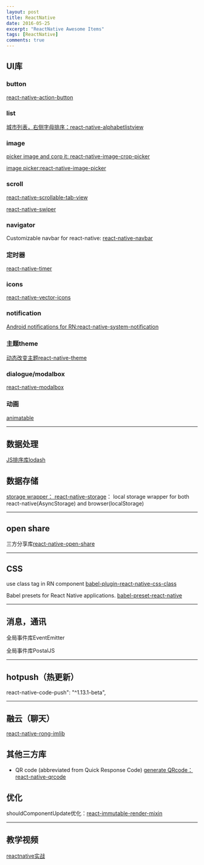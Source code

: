 ```yaml
---
layout: post
title: ReactNative
date: 2016-05-25
excerpt: "ReactNative Awesome Items"
tags: [ReactNative]
comments: true
---
```



## UI库

### button
[react-native-action-button](https://github.com/mastermoo/react-native-action-button) 

### list
[城市列表，右侧字母排序：react-native-alphabetlistview](https://github.com/sunnylqm/react-native-alphabetlistview)

    
### image
[picker image and corp it: react-native-image-crop-picker](https://github.com/ivpusic/react-native-image-crop-picker)

[image picker:react-native-image-picker](https://github.com/marcshilling/react-native-image-picker)


### scroll 
[react-native-scrollable-tab-view](https://github.com/leecade/react-native-swiper)

[react-native-swiper](https://github.com/leecade/react-native-swiper)

### navigator
Customizable navbar for react-native: [react-native-navbar](https://github.com/react-native-community/react-native-navbar)

### 定时器
[react-native-timer](https://github.com/fractaltech/react-native-timer)

### icons
[react-native-vector-icons](https://github.com/oblador/react-native-vector-icons)

### notification
[Android notifications for RN:react-native-system-notification](https://github.com/Neson/react-native-system-notification.git)

### 主题theme
[动态改变主题react-native-theme](https://github.com/apentle/react-native-theme)

### dialogue/modalbox
[react-native-modalbox](https://github.com/maxs15/react-native-modalbox)

### 动画
[animatable ](https://github.com/oblador/react-native-animatable)

---
## 数据处理

[JS排序库lodash ](https://lodash.com/docs#matches)

## 数据存储
[storage wrapper： react-native-storage](https://github.com/sunnylqm/react-native-storage)：
local storage wrapper for both react-native(AsyncStorage) and browser(localStorage)

--- 
## open share
三方分享库[react-native-open-share](https://github.com/mozillo/react-native-open-share.git)


---
## CSS
use class tag in RN component [babel-plugin-react-native-css-class](https://github.com/apentle/babel-plugin-react-native-css-class)

Babel presets for React Native applications. [babel-preset-react-native](https://github.com/facebook/react-native/tree/master/babel-preset)

---
## 消息，通讯
全局事件库EventEmitter

全局事件库PostalJS 

---
## hotpush（热更新）
react-native-code-push": "^1.13.1-beta",

---
## 融云（聊天）
[react-native-rong-imlib](git+https://github.com/reactnativecn/react-native-rong-imlib.git)


## 其他三方库
- QR code (abbreviated from Quick Response Code) 
[generate QRcode： react-native-qrcode](https://github.com/cssivision/react-native-qrcode)

## 优化
shouldComponentUpdate优化：[react-immutable-render-mixin](https://github.com/jurassix/react-immutable-render-mixin)


---
## 教学视频

[reactnative实战](http://www.reactnative.vip/forum.php?mod=forumdisplay&fid=38&filter=typeid&typeid=8)
